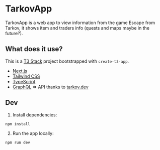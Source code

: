 # TarkovApp

TarkovApp is a web app to view information from the game Escape from Tarkov, it shows item and traders info (quests and maps maybe in the future?).

## What does it use?

This is a [T3 Stack](https://create.t3.gg/) project bootstrapped with `create-t3-app`.

- [Next.js](https://nextjs.org)
- [Tailwind CSS](https://tailwindcss.com)
- [TypeScript](https://typescriptlang.org)
- [GraphQL](https://graphql.org/) => API thanks to [tarkov.dev](https://tarkov.dev/)

## Dev

1. Install dependencies:

```bash
npm install
```

2. Run the app locally:

```bash
npm run dev
```
